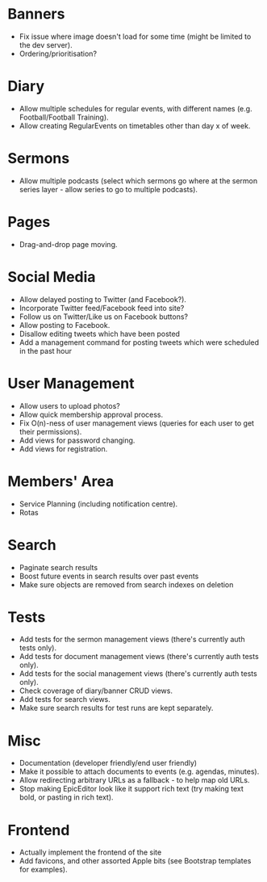 # Banners

* Fix issue where image doesn't load for some time (might be limited
  to the dev server).
* Ordering/prioritisation?

# Diary

* Allow multiple schedules for regular events, with different names
  (e.g. Football/Football Training).
* Allow creating RegularEvents on timetables other than day x of week.

# Sermons

* Allow multiple podcasts (select which sermons go where at the sermon
  series layer - allow series to go to multiple podcasts).

# Pages

* Drag-and-drop page moving.

# Social Media

* Allow delayed posting to Twitter (and Facebook?).
* Incorporate Twitter feed/Facebook feed into site?
* Follow us on Twitter/Like us on Facebook buttons?
* Allow posting to Facebook.
* Disallow editing tweets which have been posted
* Add a management command for posting tweets which were scheduled in
  the past hour

# User Management

* Allow users to upload photos?
* Allow quick membership approval process.
* Fix O(n)-ness of user management views (queries for each user to get
  their permissions).
* Add views for password changing.
* Add views for registration.

# Members' Area

* Service Planning (including notification centre).
* Rotas

# Search

* Paginate search results
* Boost future events in search results over past events
* Make sure objects are removed from search indexes on deletion

# Tests

* Add tests for the sermon management views (there's currently auth
  tests only).
* Add tests for document management views (there's currently auth
  tests only).
* Add tests for the social management views (there's currently auth
  tests only).
* Check coverage of diary/banner CRUD views.
* Add tests for search views.
* Make sure search results for test runs are kept separately.

# Misc

* Documentation (developer friendly/end user friendly)
* Make it possible to attach documents to events (e.g. agendas,
  minutes).
* Allow redirecting arbitrary URLs as a fallback - to help map old
  URLs.
* Stop making EpicEditor look like it support rich text (try making
  text bold, or pasting in rich text).

# Frontend

* Actually implement the frontend of the site
* Add favicons, and other assorted Apple bits (see Bootstrap templates
  for examples).
